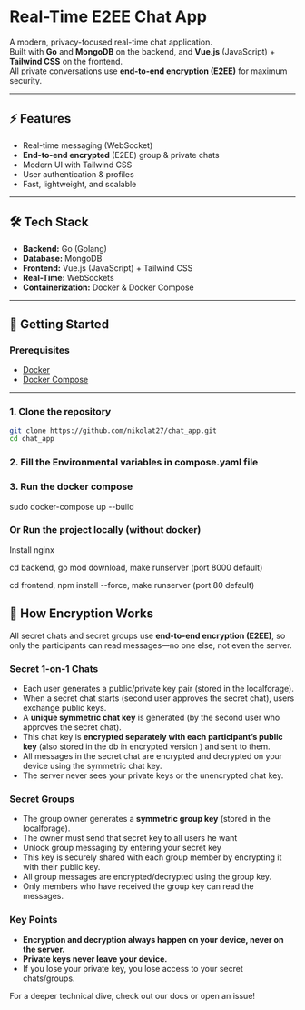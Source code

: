 # Real-Time E2EE Chat App

A modern, privacy-focused real-time chat application.  
Built with **Go** and **MongoDB** on the backend, and **Vue.js** (JavaScript) + **Tailwind CSS** on the frontend.  
All private conversations use **end-to-end encryption (E2EE)** for maximum security.

---

## ⚡️ Features

-   Real-time messaging (WebSocket)
-   **End-to-end encrypted** (E2EE) group & private chats
-   Modern UI with Tailwind CSS
-   User authentication & profiles
-   Fast, lightweight, and scalable

---

## 🛠️ Tech Stack

-   **Backend:** Go (Golang)
-   **Database:** MongoDB
-   **Frontend:** Vue.js (JavaScript) + Tailwind CSS
-   **Real-Time:** WebSockets
-   **Containerization:** Docker & Docker Compose

---

## 🚀 Getting Started

### Prerequisites

-   [Docker](https://docs.docker.com/get-docker/)
-   [Docker Compose](https://docs.docker.com/compose/install/)

---

### 1. Clone the repository

```bash
git clone https://github.com/nikolat27/chat_app.git
cd chat_app
```

### 2. Fill the Environmental variables in compose.yaml file

### 3. Run the docker compose

sudo docker-compose up --build

### Or Run the project locally (without docker)

Install nginx

cd backend, go mod download, make runserver (port 8000 default)

cd frontend, npm install --force, make runserver (port 80 default)

## 🔐 How Encryption Works

All secret chats and secret groups use **end-to-end encryption (E2EE)**, so only the participants can read messages—no one else, not even the server.

### Secret 1-on-1 Chats

-   Each user generates a public/private key pair (stored in the localforage).
-   When a secret chat starts (second user approves the secret chat), users exchange public keys.
-   A **unique symmetric chat key** is generated (by the second user who approves the secret chat).
-   This chat key is **encrypted separately with each participant’s public key** (also stored in the db in encrypted version ) and sent to them.
-   All messages in the secret chat are encrypted and decrypted on your device using the symmetric chat key.
-   The server never sees your private keys or the unencrypted chat key.

### Secret Groups

-   The group owner generates a **symmetric group key** (stored in the localforage).
-   The owner must send that secret key to all users he want
-   Unlock group messaging by entering your secret key
-   This key is securely shared with each group member by encrypting it with their public key.
-   All group messages are encrypted/decrypted using the group key.
-   Only members who have received the group key can read the messages.

### Key Points

-   **Encryption and decryption always happen on your device, never on the server.**
-   **Private keys never leave your device.**
-   If you lose your private key, you lose access to your secret chats/groups.

For a deeper technical dive, check out our docs or open an issue!
